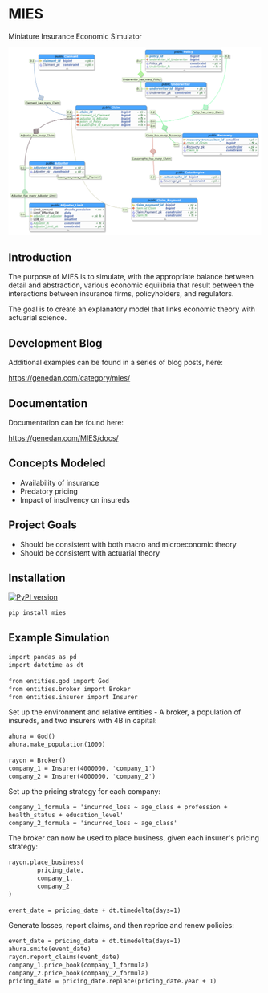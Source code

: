 # MIES
Miniature Insurance Economic Simulator

![](docs/claim_schema.png)

## Introduction

The purpose of MIES is to simulate, with the appropriate balance between detail and abstraction, various economic equilibria that result between the interactions between insurance firms, policyholders, and regulators.

The goal is to create an explanatory model that links economic theory with actuarial science.

## Development Blog
Additional examples can be found in a series of blog posts, here:

https://genedan.com/category/mies/

## Documentation
Documentation can be found here:

https://genedan.com/MIES/docs/

## Concepts Modeled

* Availability of insurance
* Predatory pricing
* Impact of insolvency on insureds

## Project Goals

* Should be consistent with both macro and microeconomic theory
* Should be consistent with actuarial theory

## Installation
[![PyPI version](https://badge.fury.io/py/mies.svg)](https://badge.fury.io/py/mies)

```
pip install mies
```

## Example Simulation

```
import pandas as pd
import datetime as dt

from entities.god import God
from entities.broker import Broker
from entities.insurer import Insurer
```

Set up the environment and relative entities - A broker, a population of insureds, and two insurers with 4B in capital:

```
ahura = God()
ahura.make_population(1000)

rayon = Broker()
company_1 = Insurer(4000000, 'company_1')
company_2 = Insurer(4000000, 'company_2')
```

Set up the pricing strategy for each company:

```
company_1_formula = 'incurred_loss ~ age_class + profession + health_status + education_level'
company_2_formula = 'incurred_loss ~ age_class'
```
The broker can now be used to place business, given each insurer's pricing strategy:

```
rayon.place_business(
        pricing_date,
        company_1,
        company_2
)

event_date = pricing_date + dt.timedelta(days=1)
```    

Generate losses, report claims, and then reprice and renew policies:
```
event_date = pricing_date + dt.timedelta(days=1)
ahura.smite(event_date)
rayon.report_claims(event_date)
company_1.price_book(company_1_formula)
company_2.price_book(company_2_formula)
pricing_date = pricing_date.replace(pricing_date.year + 1)
```